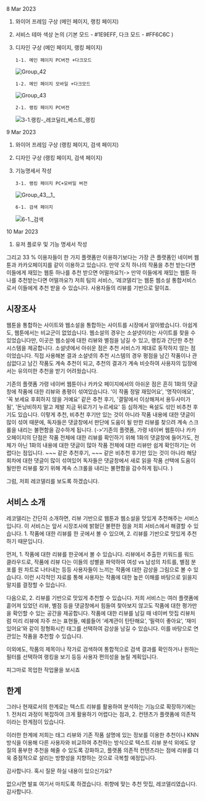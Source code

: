 8 Mar 2023

1.  와이어 프레임 구상 (메인 페이지, 랭킹 페이지)

2.  서비스 테마 색상 논의 (기본 모드 - #1E9EFF, 다크 모드 - #FF6C6C )

3.  디자인 구상 (메인 페이지, 랭킹 페이지)

        1-1. 메인 페이지 PC버전 +다크모드

    ![Group_42](/uploads/84992c7ed7d058f5d49d1ad45955749e/Group_42.png)

        1-2. 메인 페이지 모바일 +다크모드

    ![Group_43](/uploads/890c4568029ff48ecd593e13285bdeb8/Group_43.png)

        2-1. 랭킹 페이지 PC버전

    ![3-1._랭킹_-_레코딜리_베스트_랭킹](/uploads/ef172ad40156255c28f21cd14dc5d6da/3-1._랭킹_-_레코딜리_베스트_랭킹.png)

9 Mar 2023

1.  와이어 프레임 구상 (랭킹 페이지, 검색 페이지)

2.  디자인 구상 (랭킹 페이지, 검색 페이지)

3.  기능명세서 작성

        3-1. 랭킹 페이지 PC+모바일 버전

    ![Group_43__1_](/uploads/a3e91d35e37165b1800d0d5cd1eaa4b5/Group_43__1_.png)

        6-1. 검색 페이지

    ![6-1._검색](/uploads/a4f77ce05203ffe39a17a6406fbb641a/6-1._검색.png)

10 Mar 2023

1. 유저 플로우 및 기능 명세서 작성

그리고 33 % 이용자들이 한 가지 플랫폼만 이용하기보다는 가장 큰 플랫폼인 네이버 웹툰과 카카오페이지를 같이 이용하고 있습니다. 만약 오직 하나의 작품을 추천 받는다면 이들에게 재밌는 웹툰 하나를 추천 받으면 어떨까요?(-> 만약 이들에게 재밌는 웹툰 하나를 추천받는다면 어떨까요?) 저희 팀의 서비스, ‘레코델리’는 웹툰 웹소설 통합서비스로서 이들에게 추천 받을 수 있습니다. 사용자들의 리뷰를 기반으로 말이죠.

## 시장조사

웹툰을 통합하는 사이트와 웹소설을 통합하는 사이트를 시장에서 알아봤습니다. 아쉽게도, 웹툰에서는 비교군이 없었습니다. 웹소설의 경우는 소설넷이라는 사이트를 찾을 수 있었습니다만, 이곳은 웹소설에 대한 리뷰와 별점을 남길 수 있고, 랭킹과 간단한 추천 시스템을 제공합니다. 소설넷에서 아쉬운 점은 추천 서비스가 제대로 동작하지 않는 점이었습니다. 직접 사용해본 결과 소설넷의 추천 시스템의 경우 평점을 남긴 작품이나 관심없다고 남긴 작품도 계속 추천이 되고, 추천의 결과가 계속 비슷하여 사용자의 입장에서는 유의미한 추천을 받기 어려웠습니다.

기존의 플랫폼 가령 네이버 웹툰이나 카카오 페이지에서의 아쉬운 점은 흔히 1화의 댓글창에 작품에 대한 리뷰와 총평이 섞여있습니다. '이 작품 정말 재밌어요', '명작이에요', '꼭 보세요 후회하지 않을 거예요' 같은 추천 후기, '결말에서 이상해져서 용두사미가 됨', '돈낭비하지 말고 제발 지금 뒤로가기 누르세요' 등 심하게는 욕설도 섞인 비추천 후기도 있습니다. 이렇게 추천, 비추천 후기만 있는 것이 아니라 작품 내용에 대한 댓글이 많이 섞여 때문에, 독자들은 댓글창에서 판단에 도움이 될 만한 리뷰를 찾으려 계속 스크롤을 내리는 불편함을 감수하게 됩니다.
(->‘기존의 플랫폼, 가령 네이버 웹툰이나 카카오페이지의 단점은 작품 전체에 대한 리뷰를 확인하기 위해 1화의 댓글창에 들어가도, 전체가 아닌 1화의 내용에 대한 댓글이 많아 작품 전체에 대한 리뷰만 쉽게 확인하기는 어렵다는 점입니다. ~~~ 같은 추천후기, ~~~ 같은 비추천 후기만 있는 것이 아니라 해당 회차에 대한 댓글이 많이 섞여있어 독자들은 댓글창에서 새로 읽을 작품 선택에 도움이 될만한 리뷰를 찾기 위해 계속 스크롤을 내리는 불편함을 감수하게 됩니다. )

그럼, 저희 레코델리를 보도록 하겠습니다.

## 서비스 소개

레코델리는 간단히 소개하면, 리뷰 기반으로 웹툰과 웹소설을 맛있게 추천해주는 서비스입니다. 이 서비스는 앞서 시장조사에 밝혔던 불편한 점을 저희 서비스에서 해결할 수 있습니다. 1. 작품에 대한 리뷰를 한 곳에서 볼 수 있으며, 2. 리뷰를 기반으로 맛있게 추천하기 때문입니다.

먼저, 1. 작품에 대한 리뷰를 한곳에서 볼 수 있습니다. 리뷰에서 추출한 키워드를 워드 클라우드로, 작품에 리뷰 다는 이들의 성별을 파악하여 여성 vs 남성의 차트를, 별점 분포를 원 차트로 나타내는 등등 사용자들이 느끼는 작품에 대한 감상을 그림으로 볼 수 있습니다. 이런 시각적인 자료를 통해 사용자는 작품에 대한 높은 이해를 바탕으로 읽을지 말지를 결정할 수 있습니다.

다음으로, 2. 리뷰를 기반으로 맛있게 추천할 수 있습니다. 저희 서비스는 여러 플랫폼에 흩어져 있었던 리뷰, 별점 등을 댓글창에서 힘들여 찾아보지 않고도 작품에 대한 평가만을 확인할 수 있는 공간을 제공합니다. 작품에 대한 리뷰를 남길 때 네이버 맛집 리뷰처럼 미리 리뷰에 자주 쓰는 표현들, 예를들어 ‘세계관이 탄탄해요’, ‘필력이 좋아요’, ‘재미있어요’와 같이 정형화시킨 태그를 선택하여 감상을 남길 수 있습니다. 이를 바탕으로 연관있는 작품을 추천할 수 있습니다.

이외에도, 작품의 제목이나 작가로 검색하여 통합적으로 검색 결과를 확인하거나 원하는 필터를 선택하여 랭킹을 보기 등등 사용자 편의성을 늘릴 계획입니다.

피그마로 목업한 작업물을 보시죠

## 한계

그러나 현재로서의 한계로는 텍스트 리뷰를 활용하여 분석하는 기능으로 확장하기에는 1. 전처리 과정이 복잡하여 크게 활용하기 어렵다는 점과, 2. 컨텐츠가 플랫폼에 의존적이라는 한계점이 있습니다.

이러한 한계에 저희는 태그 리뷰와 기존 작품 설명에 있는 정보를 이용한 추천이나 KNN 방식을 이용해 다른 사용자와 비교하여 추천하는 방식으로 텍스트 리뷰 분석 외에도 양질의 풍부한 추천을 해줄 수 있도록 강화하고, 플랫폼 의존적 컨텐츠라는 점에 리뷰를 더욱 중점적으로 살리는 방향성을 지향하는 것으로 극복할 예정입니다.

감사합니다. 혹시 질문 하실 내용이 있으신가요?

없으시면 발표 여기서 마치도록 하겠습니다. 취향에 맞는 추천 맛집, 레코델리였습니다. 감사합니다.
